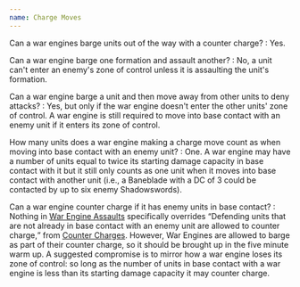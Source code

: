 ```yaml
---
name: Charge Moves
---
```

Can a war engines barge units out of the way with a counter charge?
: Yes.

Can a war engine barge one formation and assault another?
: No, a unit can't enter an enemy's zone of control unless it is assaulting the unit's formation.

Can a war engine barge a unit and then move away from other units to deny attacks?
: Yes, but only if the war engine doesn't enter the other units' zone of control. A war engine is still required to move into base contact with an enemy unit if it enters its zone of control.

How many units does a war engine making a charge move count as when moving into base contact with an enemy unit?
: One. A war engine may have a number of units equal to twice its starting damage capacity in base contact with it but it still only counts as one unit when it moves into base contact with another unit (i.e., a Baneblade with a DC of 3 could be contacted by up to six enemy Shadowswords).

Can a war engine counter charge if it has enemy units in base contact?
: Nothing in [War Engine Assaults](/tournament-pack/#war-engine-assaults) specifically overrides <q>Defending units that are not already in base contact with an enemy unit are allowed to counter charge,</q> from [Counter Charges](/tournament-pack/#counter-charges). However, War Engines are allowed to barge as part of their counter charge, so it should be brought up in the five minute warm up. A suggested compromise is to mirror how a war engine loses its zone of control: so long as the number of units in base contact with a war engine is less than its starting damage capacity it may counter charge.